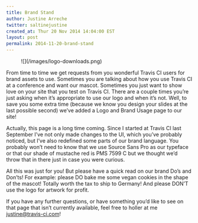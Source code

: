 ```yaml
---
title: Brand Stand
author: Justine Arreche
twitter: saltinejustine
created_at: Thur 20 Nov 2014 14:04:00 EST
layout: post
permalink: 2014-11-20-brand-stand
---
```


<figure>
  ![](/images/logo-downloads.png)
</figure>

From time to time we get requests from you wonderful Travis CI users for brand assets to use. Sometimes you are talking about how you use Travis CI at a conference and want our mascot. Sometimes you just want to show love on your site that you test on Travis CI. There are a couple times you’re just asking when it’s appropriate to use our logo and when it’s not. Well, to save you some extra time (because we know you design your slides at the last possible second) we’ve added a Logo and Brand Usage page to our site!

Actually, this page is a long time coming. Since I started at Travis CI last September I’ve not only made changes to the UI, which you’ve probably noticed, but I’ve also redefined some parts of our brand language. You probably won’t need to know that we use Source Sans Pro as our typeface or that our shade of mustache red is PMS 7599 C but we thought we’d throw that in there just in case you were curious.

All this was just for you! But please have a quick read on our brand Do’s and Don’ts! For example: please DO bake me some vegan cookies in the shape of the mascot! Totally worth the tax to ship to Germany! And please DON’T use the logo for artwork for profit.

If you have any further questions, or have something you’d like to see on that page that isn’t currently available, feel free to holler at me [justine@travis-ci.com](mailto:justine@travis-ci.com?subject=Brand%Stand)!